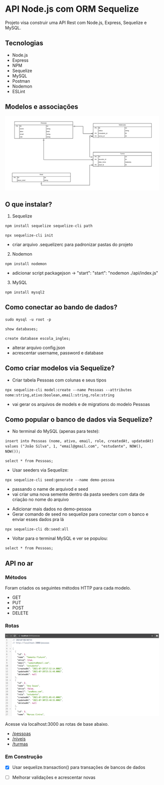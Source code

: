 # API Node.js com ORM Sequelize

Projeto visa construir uma API Rest com Node.js, Express, Sequelize e MySQL.

## Tecnologias

- Node.js
- Express
- NPM
- Sequelize
- MySQL
- Postman
- Nodemon
- ESLint

## Modelos e associações

![Diagrama das tabelas da API](https://github.com/samantafluture/nodejs-sequelize/blob/refactoring/public/diagrama.png?raw=true)

## O que instalar?

1. Sequelize

`npm install sequelize sequelize-cli path`

`npx sequelize-cli init`

- criar arquivo .sequelizerc para padronizar pastas do projeto

2. Nodemon

`npm install nodemon`

- adicionar script packagejson -> "start": "start": "nodemon ./api/index.js"

3. MySQL

`npm install mysql2`

## Como conectar ao bando de dados?

`sudo mysql -u root -p`

`show databases;`

`create database escola_ingles;`

- alterar arquivo config.json
- acrescentar username, password e database

## Como criar modelos via Sequelize?

- Criar tabela Pessoas com colunas e seus tipos

`npx sequelize-cli model:create --name Pessoas --attributes nome:string,ativo:boolean,email:string,role:string`

- vai gerar os arquivos de models e de migrations do modelo Pessoas

## Como popular o banco de dados via Sequelize?

- No terminal do MySQL (apenas para teste):

`insert into Pessoas (nome, ativo, email, role, createdAt, updatedAt) values ("João Silva", 1, "email@gmail.com", "estudante", NOW(), NOW());`

`select * from Pessoas;`

- Usar seeders via Sequelize:

`npx sequelize-cli seed:generate --name demo-pessoa`

* passando o name de arquivod e seed
* vai criar uma nova semente dentro da pasta seeders com data de criação no nome do arquivo

- Adicionar mais dados no demo-pessoa
- Gerar comando de seed no sequelize para conectar com o banco e enviar esses dados pra lá

`npx sequelize-cli db:seed:all`

- Voltar para o terminal MySQL e ver se populou:

`select * from Pessoas;`

## API no ar

### Métodos

Foram criados os seguintes métodos HTTP para cada modelo.

- GET
- PUT
- POST
- DELETE

### Rotas

![Json com registros da API](https://github.com/samantafluture/nodejs-sequelize/blob/refactoring/public/json.png?raw=true)

Acesse via localhost:3000 as rotas de base abaixo.

- [/pessoas](http://localhost:3000/pessoas)
- [/niveis](http://localhost:3000/niveis)
- [/turmas](http://localhost:3000/turmas)

### Em Construção

- [x] Usar sequelize.transaction() para transações de bancos de dados
- [ ] Melhorar validações e acrescentar novas


